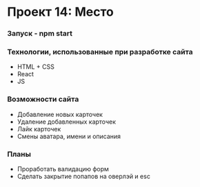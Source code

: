 # Проект 14: Место

### Запуск - npm start

### Технологии, использованные при разработке сайта
* HTML + CSS
* React
* JS

### Возможности сайта
* Добавление новых карточек
* Удаление добавленных карточек
* Лайк карточек
* Смены аватара, имени и описания

### Планы
* Проработать валидацию форм
* Сделать закрытие попапов на оверлэй и esc

